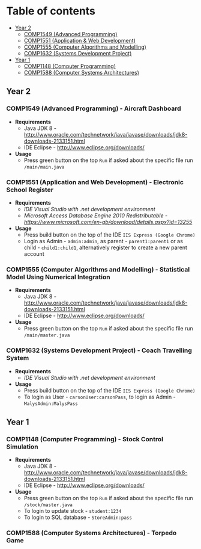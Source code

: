 
# Table of contents
 * [Year 2](#year-2)
	* [COMP1549 (Advanced Programming)](#comp1549-advanced-programming---aircraft-dashboard)
 	* [COMP1551 (Application & Web Development)](#comp1551-application-and-web-development---electronic-school-register)
 	* [COMP1555 (Computer Algorithms and Modelling)](#comp1555-computer-algorithms-and-modelling---statistical-model-using-numerical-integration)
 	* [COMP1632 (Systems Development Project)](#comp1632-systems-development-project---coach-travelling-system)
 * [Year 1](#year-1)
	* [COMP1148 (Computer Programming)](#comp1148-computer-programming---stock-control-simulation)
	* [COMP1588 (Computer Systems Architectures)](#comp1588-computer-systems-architectures---torpedo-game)
    
## Year 2
### COMP1549 (Advanced Programming) - Aircraft Dashboard
  * **Requirements**
    * Java JDK 8 - http://www.oracle.com/technetwork/java/javase/downloads/jdk8-downloads-2133151.html
    * IDE Eclipse - http://www.eclipse.org/downloads/
  * **Usage**
    * Press green button on the top `Run` if asked about the specific file run `/main/main.java`


### COMP1551 (Application and Web Development) - Electronic School Register
 * **Requirements**
   * *IDE Visual Studio with .net development environment*
   * *Microsoft Access Database Engine 2010 Redistributable - https://www.microsoft.com/en-gb/download/details.aspx?id=13255*
* **Usage**
  * Press build button on the top of the IDE `IIS Express (Google Chrome)`
  * Login as Admin - `admin:admin`, as parent - `parent1:parent1` or as child - `child1:child1`, alternatively register to create a new parent account

### COMP1555 (Computer Algorithms and Modelling) - Statistical Model Using Numerical Integration
  * **Requirements**
    * Java JDK 8 - http://www.oracle.com/technetwork/java/javase/downloads/jdk8-downloads-2133151.html
    * IDE Eclipse - http://www.eclipse.org/downloads/
  * **Usage**
    * Press green button on the top `Run` if asked about the specific file run `/main/master.java`

### COMP1632 (Systems Development Project) - Coach Travelling System
 * **Requirements**
   * *IDE Visual Studio with .net development environment*
* **Usage**
  * Press build button on the top of the IDE `IIS Express (Google Chrome)`
  * To login as User - `carsonUser:carsonPass`, to login as Admin - `MalysAdmin:MalysPass`

## Year 1
### COMP1148 (Computer Programming) - Stock Control Simulation 
  * **Requirements**
    * Java JDK 8 - http://www.oracle.com/technetwork/java/javase/downloads/jdk8-downloads-2133151.html
    * IDE Eclipse - http://www.eclipse.org/downloads/
  * **Usage**
    * Press green button on the top `Run` if asked about the specific file run `/stock/master.java`
    * To login to update stock - `student:1234`
    * To login to SQL database - `StoreAdmin:pass`

### COMP1588 (Computer Systems Architectures) - Torpedo Game